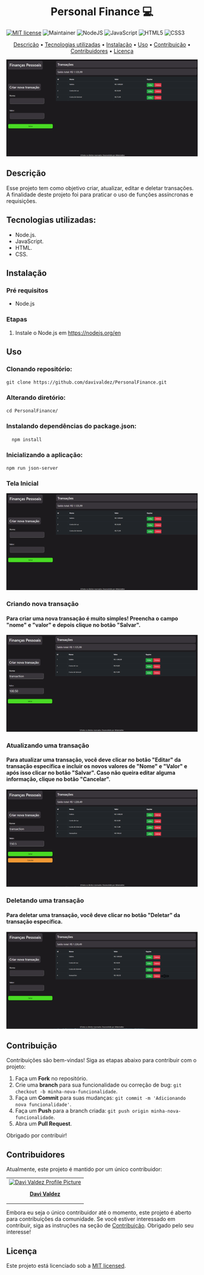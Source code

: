 <h1 align="center" style="font-weight: bold;">Personal Finance 💻</h1>

[![MIT license](https://img.shields.io/badge/License-MIT-green.svg)](https://lbesson.mit-license.org/)
![Maintainer](https://img.shields.io/badge/maintainer-yes-green)
![NodeJS](https://img.shields.io/badge/node.js-6DA55F?style=for-the-badge&logo=node.js&logoColor=white)
![JavaScript](https://img.shields.io/badge/javascript-%23323330.svg?style=for-the-badge&logo=javascript&logoColor=%23F7DF1E)
![HTML5](https://img.shields.io/badge/html5-%23E34F26.svg?style=for-the-badge&logo=html5&logoColor=white)
![CSS3](https://img.shields.io/badge/css3-%231572B6.svg?style=for-the-badge&logo=css3&logoColor=white)

<p align="center">
 <a href="#descrição">Descrição</a> • 
 <a href="#tecnologias-utilizadas">Tecnologias utilizadas</a> • 
 <a href="#instalação">Instalação</a> • 
 <a href="#uso">Uso</a> •
 <a href="#contribuição">Contribuição</a> •
 <a href="#contribuidores">Contribuidores</a> •
 <a href="#licença">Licença</a> 
</p>

<p align="center">
    <img src="./public/resources/images/home.PNG" alt="Home Screen">
</p>

## Descrição

Esse projeto tem como objetivo criar, atualizar, editar e deletar transações. A finalidade deste projeto foi para praticar o uso de funções assíncronas e requisições.

## Tecnologias utilizadas:

- Node.js.
- JavaScript.
- HTML.
- CSS.

## Instalação

### Pré requisitos

- Node.js

### Etapas

1. Instale o Node.js em https://nodejs.org/en

## Uso

### Clonando repositório:

    git clone https://github.com/davivaldez/PersonalFinance.git

### Alterando diretório:

    cd PersonalFinance/

### Instalando dependências do package.json:

      npm install

### Inicializando a aplicação:

    npm run json-server

### Tela Inicial

<p align="center">
    <img src="./public/resources/images/home.PNG" alt="Home Screen">
</p>

### Criando nova transação

#### Para criar uma nova transação é muito simples! Preencha o campo "nome" e "valor" e depois clique no botão "Salvar".

<p align="center">
    <img src="./public/resources/images/transaction-create.PNG" alt="Create Transaction">
</p>

### Atualizando uma transação

#### Para atualizar uma transação, você deve clicar no botão "Editar" da transação específica e incluir os novos valores de "Nome" e "Valor" e após isso clicar no botão "Salvar". Caso não queira editar alguma informação, clique no botão "Cancelar".

<p align="center">
    <img src="./public/resources/images/transaction-update.PNG" alt="Update Transaction">
</p>

### Deletando uma transação

#### Para deletar uma transação, você deve clicar no botão "Deletar" da transação específica.

<p align="center">
    <img src="./public/resources/images/transaction-delete.PNG" alt="Update Transaction">
</p>

## Contribuição

Contribuições são bem-vindas! Siga as etapas abaixo para contribuir com o projeto:

1. Faça um **Fork** no repositório.
2. Crie uma **branch** para sua funcionalidade ou correção de bug: `git checkout -b minha-nova-funcionalidade`.
3. Faça um **Commit** para suas mudanças: `git commit -m 'Adicionando nova funcionalidade'`.
4. Faça um **Push** para a branch criada: `git push origin minha-nova-funcionalidade`.
5. Abra um **Pull Request**.

Obrigado por contribuir!

## Contribuidores

Atualmente, este projeto é mantido por um único contribuidor:

<table>
  <tr>
    <td align="center">
      <a href="https://github.com/davivaldez">
        <img src="https://avatars.githubusercontent.com/u/131072655?v=4" width="100px;" alt="Davi Valdez Profile Picture"/><br>
        <p>
          <b>Davi Valdez</b>
        </p>
      </a>
    </td>
  </tr>
</table>

Embora eu seja o único contribuidor até o momento, este projeto é aberto para contribuições da comunidade. Se você estiver interessado em contribuir, siga as instruções na seção de [Contribuição](#contribuição). Obrigado pelo seu interesse!

## Licença

Este projeto está licenciado sob a [MIT licensed](./LICENSE).

